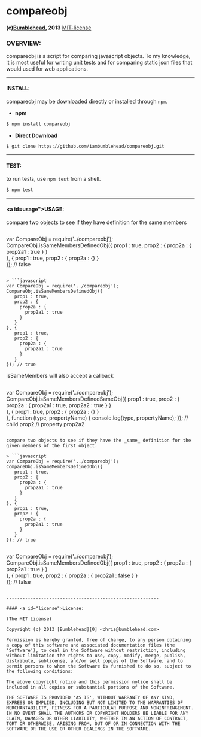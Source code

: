 compareobj
==========
**(c)[Bumblehead][0], 2013** [MIT-license](#license)  

### OVERVIEW:

compareobj is a script for comparing javascript objects. To my
knowledge, it is most useful for writing unit tests and for comparing static json files that would used for web applications.

[0]: http://www.bumblehead.com                            "bumblehead"



---------------------------------------------------------
#### <a id="install"></a>INSTALL:

compareobj may be downloaded directly or installed through `npm`.

 * **npm**   

 ```bash
 $ npm install compareobj
 ```

 * **Direct Download**
 
 ```bash  
 $ git clone https://github.com/iambumblehead/compareobj.git
 ```


---------------------------------------------------------
#### <a id="test"></a>TEST:

 to run tests, use `npm test` from a shell.

 ```bash
 $ npm test
 ```


---------------------------------------------------------

#### <a id=usage">USAGE:

compare two objects to see if they have definition for the same members

 > ```javascript
   var CompareObj = require('../compareobj');
   CompareObj.isSameMembersDefinedObj({
      prop1 : true,
      prop2 : {
        prop2a : {
          prop2a1 : true
        }
      }   
   }, {
      prop1 : true,
      prop2 : {
        prop2a : {}
      }   
   }); // false
   ```
   
 > ```javascript
   var CompareObj = require('../compareobj');
   CompareObj.isSameMembersDefinedObj({
      prop1 : true,
      prop2 : {
        prop2a : {
          prop2a1 : true
        }
      }   
   }, {
      prop1 : true,
      prop2 : {
        prop2a : {
          prop2a1 : true
        }
      }   
   }); // true
   ```  

isSameMembers will also accept a callback

 > ```javascript
   var CompareObj = require('../compareobj');
   CompareObj.isSameMembersDefinedSameObj({
      prop1 : true,
      prop2 : {
        prop2a : {
          prop2a1 : true,
          prop2a2 : true
        }
      }   
   }, {
      prop1 : true,
      prop2 : {
        prop2a : {}
      }   
   }, function (type, propertyName) {
     console.log(type, propertyName);
   });
   // child prop2
   // property prop2a2
   ```   

compare two objects to see if they have the _same_ definition for the given members of the first object.

 > ```javascript
   var CompareObj = require('../compareobj');
   CompareObj.isSameMembersDefinedObj({
      prop1 : true,
      prop2 : {
        prop2a : {
          prop2a1 : true
        }
      }   
   }, {
      prop1 : true,
      prop2 : {
        prop2a : {
          prop2a1 : true
        }
      }   
   }); // true
   ```  
   
 > ```javascript
   var CompareObj = require('../compareobj');
   CompareObj.isSameMembersDefinedObj({
      prop1 : true,
      prop2 : {
        prop2a : {
          prop2a1 : true
        }
      }   
   }, {
      prop1 : true,
      prop2 : {
        prop2a : {
          prop2a1 : false
        }
      }   
   }); // false
   ```     

---------------------------------------------------------

#### <a id="license">License:

(The MIT License)

Copyright (c) 2013 [Bumblehead][0] <chris@bumblehead.com>

Permission is hereby granted, free of charge, to any person obtaining a copy of this software and associated documentation files (the 'Software'), to deal in the Software without restriction, including without limitation the rights to use, copy, modify, merge, publish, distribute, sublicense, and/or sell copies of the Software, and to permit persons to whom the Software is furnished to do so, subject to the following conditions:

The above copyright notice and this permission notice shall be included in all copies or substantial portions of the Software.

THE SOFTWARE IS PROVIDED 'AS IS', WITHOUT WARRANTY OF ANY KIND, EXPRESS OR IMPLIED, INCLUDING BUT NOT LIMITED TO THE WARRANTIES OF MERCHANTABILITY, FITNESS FOR A PARTICULAR PURPOSE AND NONINFRINGEMENT. IN NO EVENT SHALL THE AUTHORS OR COPYRIGHT HOLDERS BE LIABLE FOR ANY CLAIM, DAMAGES OR OTHER LIABILITY, WHETHER IN AN ACTION OF CONTRACT, TORT OR OTHERWISE, ARISING FROM, OUT OF OR IN CONNECTION WITH THE SOFTWARE OR THE USE OR OTHER DEALINGS IN THE SOFTWARE.
